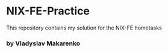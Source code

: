 # NIX-FE-Practice
This repository contains my solution for the NIX-FE hometasks <br>
### by Vladyslav Makarenko
